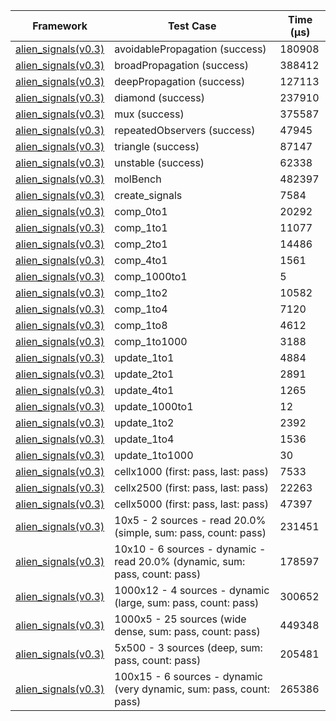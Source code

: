 | Framework | Test Case | Time (μs) |
| --- | --- | --- |
| [alien_signals(v0.3)](https://github.com/medz/alien-signals-dart) | avoidablePropagation (success) | 180908 |
| [alien_signals(v0.3)](https://github.com/medz/alien-signals-dart) | broadPropagation (success) | 388412 |
| [alien_signals(v0.3)](https://github.com/medz/alien-signals-dart) | deepPropagation (success) | 127113 |
| [alien_signals(v0.3)](https://github.com/medz/alien-signals-dart) | diamond (success) | 237910 |
| [alien_signals(v0.3)](https://github.com/medz/alien-signals-dart) | mux (success) | 375587 |
| [alien_signals(v0.3)](https://github.com/medz/alien-signals-dart) | repeatedObservers (success) | 47945 |
| [alien_signals(v0.3)](https://github.com/medz/alien-signals-dart) | triangle (success) | 87147 |
| [alien_signals(v0.3)](https://github.com/medz/alien-signals-dart) | unstable (success) | 62338 |
| [alien_signals(v0.3)](https://github.com/medz/alien-signals-dart) | molBench | 482397 |
| [alien_signals(v0.3)](https://github.com/medz/alien-signals-dart) | create_signals | 7584 |
| [alien_signals(v0.3)](https://github.com/medz/alien-signals-dart) | comp_0to1 | 20292 |
| [alien_signals(v0.3)](https://github.com/medz/alien-signals-dart) | comp_1to1 | 11077 |
| [alien_signals(v0.3)](https://github.com/medz/alien-signals-dart) | comp_2to1 | 14486 |
| [alien_signals(v0.3)](https://github.com/medz/alien-signals-dart) | comp_4to1 | 1561 |
| [alien_signals(v0.3)](https://github.com/medz/alien-signals-dart) | comp_1000to1 | 5 |
| [alien_signals(v0.3)](https://github.com/medz/alien-signals-dart) | comp_1to2 | 10582 |
| [alien_signals(v0.3)](https://github.com/medz/alien-signals-dart) | comp_1to4 | 7120 |
| [alien_signals(v0.3)](https://github.com/medz/alien-signals-dart) | comp_1to8 | 4612 |
| [alien_signals(v0.3)](https://github.com/medz/alien-signals-dart) | comp_1to1000 | 3188 |
| [alien_signals(v0.3)](https://github.com/medz/alien-signals-dart) | update_1to1 | 4884 |
| [alien_signals(v0.3)](https://github.com/medz/alien-signals-dart) | update_2to1 | 2891 |
| [alien_signals(v0.3)](https://github.com/medz/alien-signals-dart) | update_4to1 | 1265 |
| [alien_signals(v0.3)](https://github.com/medz/alien-signals-dart) | update_1000to1 | 12 |
| [alien_signals(v0.3)](https://github.com/medz/alien-signals-dart) | update_1to2 | 2392 |
| [alien_signals(v0.3)](https://github.com/medz/alien-signals-dart) | update_1to4 | 1536 |
| [alien_signals(v0.3)](https://github.com/medz/alien-signals-dart) | update_1to1000 | 30 |
| [alien_signals(v0.3)](https://github.com/medz/alien-signals-dart) | cellx1000 (first: pass, last: pass) | 7533 |
| [alien_signals(v0.3)](https://github.com/medz/alien-signals-dart) | cellx2500 (first: pass, last: pass) | 22263 |
| [alien_signals(v0.3)](https://github.com/medz/alien-signals-dart) | cellx5000 (first: pass, last: pass) | 47397 |
| [alien_signals(v0.3)](https://github.com/medz/alien-signals-dart) | 10x5 - 2 sources - read 20.0% (simple, sum: pass, count: pass) | 231451 |
| [alien_signals(v0.3)](https://github.com/medz/alien-signals-dart) | 10x10 - 6 sources - dynamic - read 20.0% (dynamic, sum: pass, count: pass) | 178597 |
| [alien_signals(v0.3)](https://github.com/medz/alien-signals-dart) | 1000x12 - 4 sources - dynamic (large, sum: pass, count: pass) | 300652 |
| [alien_signals(v0.3)](https://github.com/medz/alien-signals-dart) | 1000x5 - 25 sources (wide dense, sum: pass, count: pass) | 449348 |
| [alien_signals(v0.3)](https://github.com/medz/alien-signals-dart) | 5x500 - 3 sources (deep, sum: pass, count: pass) | 205481 |
| [alien_signals(v0.3)](https://github.com/medz/alien-signals-dart) | 100x15 - 6 sources - dynamic (very dynamic, sum: pass, count: pass) | 265386 |
